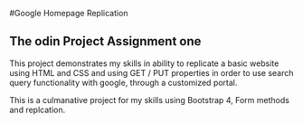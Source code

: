 #Google Homepage Replication
## The odin Project Assignment one

This project demonstrates my skills in ability to replicate a basic website using HTML and CSS and using GET / PUT properties in order to use search query functionality with google, through a customized portal. 

This is a culmanative project for my skills using Bootstrap 4, Form methods and replcation.